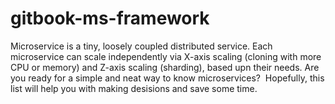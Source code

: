 # gitbook-ms-framework
Microservice is a tiny, loosely coupled distributed service.   Each microservice can scale independently via X-axis scaling (cloning with more CPU or memory) and Z-axis scaling (sharding), based upn their needs.  Are you ready for a simple and neat way to know microservices?  Hopefully, this list will help you with making desisions and save some time.

